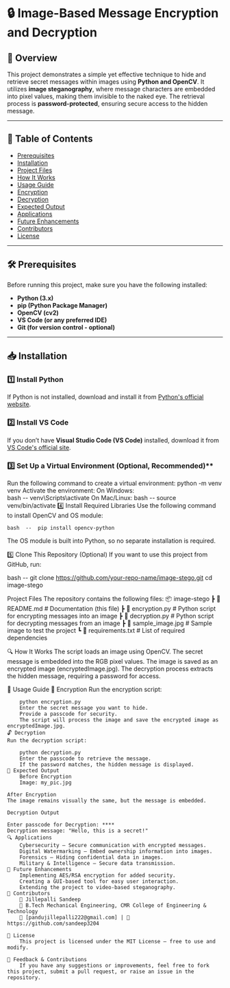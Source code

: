 
# 🔒 Image-Based Message Encryption and Decryption

## **📌 Overview**
This project demonstrates a simple yet effective technique to hide and retrieve secret messages within images using **Python and OpenCV**. It utilizes **image steganography**, where message characters are embedded into pixel values, making them invisible to the naked eye. The retrieval process is **password-protected**, ensuring secure access to the hidden message.

---

## **📑 Table of Contents**
- [Prerequisites](#prerequisites)
- [Installation](#installation)
- [Project Files](#project-files)
- [How It Works](#how-it-works)
- [Usage Guide](#usage-guide)
- [Encryption](#encryption)
- [Decryption](#decryption)
- [Expected Output](#expected-output)
- [Applications](#applications)
- [Future Enhancements](#future-enhancements)
- [Contributors](#contributors)
- [License](#license)

---

## **🛠 Prerequisites**
Before running this project, make sure you have the following installed:
- **Python (3.x)**
- **pip (Python Package Manager)**
- **OpenCV (cv2)**
- **VS Code (or any preferred IDE)**
- **Git (for version control - optional)**

---

## **📥 Installation**

### **1️⃣ Install Python**
If Python is not installed, download and install it from [Python's official website](https://www.python.org/downloads/).

### **2️⃣ Install VS Code**
If you don’t have **Visual Studio Code (VS Code)** installed, download it from [VS Code's official site](https://code.visualstudio.com/).

### **3️⃣ Set Up a Virtual Environment (Optional, Recommended)****


Run the following command to create a virtual environment:
    python -m venv venv
Activate the environment:
  On Windows:  
    bash  -- venv\Scripts\activate
  On Mac/Linux:
    bash  -- source venv/bin/activate
4️⃣ Install Required Libraries
Use the following command to install OpenCV and OS module:

    bash  --  pip install opencv-python
The OS module is built into Python, so no separate installation is required.

5️⃣ Clone This Repository (Optional)
If you want to use this project from GitHub, run:

bash  -- git clone https://github.com/your-repo-name/image-stego.git
cd image-stego

 Project Files
    The repository contains the following files:
        📦 image-stego
         ┣ 📜 README.md                  # Documentation (this file)
         ┣ 📜 encryption.py               # Python script for encrypting messages into an image
         ┣ 📜 decryption.py               # Python script for decrypting messages from an image
         ┣ 📜 sample_image.jpg            # Sample image to test the project
         ┗ 📜 requirements.txt            # List of required dependencies

  🔍 How It Works
      The script loads an image using OpenCV.
      The secret message is embedded into the RGB pixel values.
      The image is saved as an encrypted image (encryptedImage.jpg).
      The decryption process extracts the hidden message, requiring a password for access.


  🚀 Usage Guide
    🔑 Encryption
    Run the encryption script:
    
        python encryption.py
        Enter the secret message you want to hide.
        Provide a passcode for security.
        The script will process the image and save the encrypted image as encryptedImage.jpg.
    🔓 Decryption
    Run the decryption script:
        
        python decryption.py
        Enter the passcode to retrieve the message.
        If the password matches, the hidden message is displayed.
    📸 Expected Output
        Before Encryption
        Image: my_pic.jpg

    After Encryption
    The image remains visually the same, but the message is embedded.
    
    Decryption Output
  
    Enter passcode for Decryption: ****
    Decryption message: "Hello, this is a secret!"
    🔍 Applications
        Cybersecurity – Secure communication with encrypted messages.
        Digital Watermarking – Embed ownership information into images.
        Forensics – Hiding confidential data in images.
        Military & Intelligence – Secure data transmission.
    🚀 Future Enhancements
        Implementing AES/RSA encryption for added security.
        Creating a GUI-based tool for easy user interaction.
        Extending the project to video-based steganography.
    🤝 Contributors
        👤 Jillepalli Sandeep
        📌 B.Tech Mechanical Engineering, CMR College of Engineering & Technology
        📧 [pandujillepalli222@gmail.com] | 📂 https://github.com/sandeep3204
    
    📜 License
        This project is licensed under the MIT License – free to use and modify.
    
    📢 Feedback & Contributions
        If you have any suggestions or improvements, feel free to fork this project, submit a pull request, or raise an issue in the repository.
    
    
            
